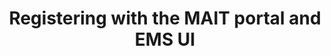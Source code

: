 ---
title: Registering with the MAIT portal and EMS UI
keywords: development, versioning
tags: [development]
sidebar: overview_sidebar
permalink: requesting-a-validation-report.html
summary: A guide on how to register with the MAIT Portal and EMS UI.
toc: true
---